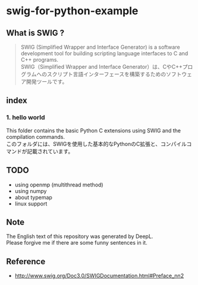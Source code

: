 # swig-for-python-example
## What is SWIG ?
> SWIG (Simplified Wrapper and Interface Generator) is a software development tool for building scripting language interfaces to C and C++ programs. <br>
> SWIG（Simplified Wrapper and Interface Generator）は、CやC++プログラムへのスクリプト言語インターフェースを構築するためのソフトウェア開発ツールです。<br>

## index
### 1. hello world
This folder contains the basic Python C extensions using SWIG and the compilation commands.<br>
このフォルダには、SWIGを使用した基本的なPythonのC拡張と、コンパイルコマンドが記載されています。<br>




## TODO
- using openmp (multithread method)
- using numpy
- about typemap
- linux support

## Note
The English text of this repository was generated by DeepL.<br>
Please forgive me if there are some funny sentences in it.<br>


## Reference
- http://www.swig.org/Doc3.0/SWIGDocumentation.html#Preface_nn2